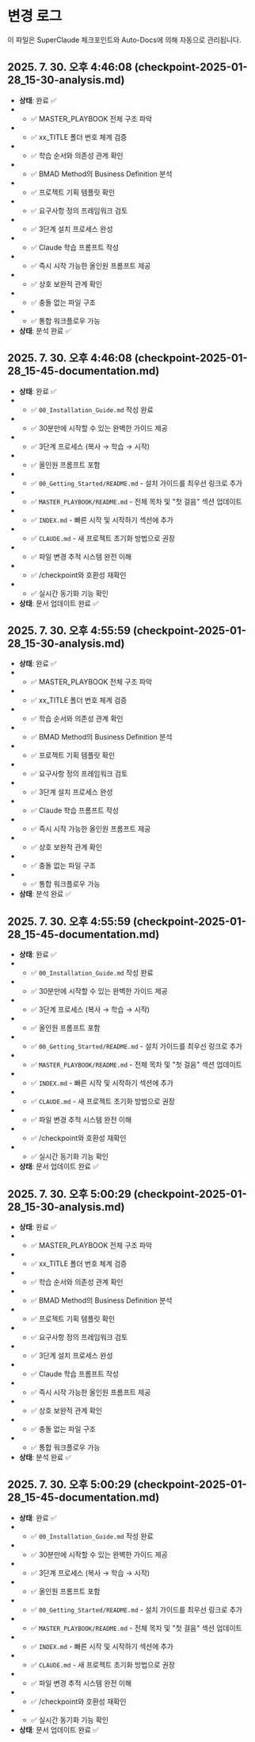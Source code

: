 # 변경 로그

이 파일은 SuperClaude 체크포인트와 Auto-Docs에 의해 자동으로 관리됩니다.

## 2025. 7. 30. 오후 4:46:08 (checkpoint-2025-01-28_15-30-analysis.md)

- **상태**: 완료 ✅
- - ✅ MASTER_PLAYBOOK 전체 구조 파악
- - ✅ xx_TITLE 폴더 번호 체계 검증
- - ✅ 학습 순서와 의존성 관계 확인
- - ✅ BMAD Method의 Business Definition 분석
- - ✅ 프로젝트 기획 템플릿 확인
- - ✅ 요구사항 정의 프레임워크 검토
- - ✅ 3단계 설치 프로세스 완성
- - ✅ Claude 학습 프롬프트 작성
- - ✅ 즉시 시작 가능한 올인원 프롬프트 제공
- - ✅ 상호 보완적 관계 확인
- - ✅ 충돌 없는 파일 구조
- - ✅ 통합 워크플로우 가능
- **상태**: 분석 완료 ✅

## 2025. 7. 30. 오후 4:46:08 (checkpoint-2025-01-28_15-45-documentation.md)

- **상태**: 완료 ✅
- - ✅ `00_Installation_Guide.md` 작성 완료
- - ✅ 30분만에 시작할 수 있는 완벽한 가이드 제공
- - ✅ 3단계 프로세스 (복사 → 학습 → 시작)
- - ✅ 올인원 프롬프트 포함
- - ✅ `00_Getting_Started/README.md` - 설치 가이드를 최우선 링크로 추가
- - ✅ `MASTER_PLAYBOOK/README.md` - 전체 목차 및 "첫 걸음" 섹션 업데이트
- - ✅ `INDEX.md` - 빠른 시작 및 시작하기 섹션에 추가
- - ✅ `CLAUDE.md` - 새 프로젝트 초기화 방법으로 권장
- - ✅ 파일 변경 추적 시스템 완전 이해
- - ✅ /checkpoint와 호환성 재확인
- - ✅ 실시간 동기화 기능 확인
- **상태**: 문서 업데이트 완료 ✅

## 2025. 7. 30. 오후 4:55:59 (checkpoint-2025-01-28_15-30-analysis.md)

- **상태**: 완료 ✅
- - ✅ MASTER_PLAYBOOK 전체 구조 파악
- - ✅ xx_TITLE 폴더 번호 체계 검증
- - ✅ 학습 순서와 의존성 관계 확인
- - ✅ BMAD Method의 Business Definition 분석
- - ✅ 프로젝트 기획 템플릿 확인
- - ✅ 요구사항 정의 프레임워크 검토
- - ✅ 3단계 설치 프로세스 완성
- - ✅ Claude 학습 프롬프트 작성
- - ✅ 즉시 시작 가능한 올인원 프롬프트 제공
- - ✅ 상호 보완적 관계 확인
- - ✅ 충돌 없는 파일 구조
- - ✅ 통합 워크플로우 가능
- **상태**: 분석 완료 ✅

## 2025. 7. 30. 오후 4:55:59 (checkpoint-2025-01-28_15-45-documentation.md)

- **상태**: 완료 ✅
- - ✅ `00_Installation_Guide.md` 작성 완료
- - ✅ 30분만에 시작할 수 있는 완벽한 가이드 제공
- - ✅ 3단계 프로세스 (복사 → 학습 → 시작)
- - ✅ 올인원 프롬프트 포함
- - ✅ `00_Getting_Started/README.md` - 설치 가이드를 최우선 링크로 추가
- - ✅ `MASTER_PLAYBOOK/README.md` - 전체 목차 및 "첫 걸음" 섹션 업데이트
- - ✅ `INDEX.md` - 빠른 시작 및 시작하기 섹션에 추가
- - ✅ `CLAUDE.md` - 새 프로젝트 초기화 방법으로 권장
- - ✅ 파일 변경 추적 시스템 완전 이해
- - ✅ /checkpoint와 호환성 재확인
- - ✅ 실시간 동기화 기능 확인
- **상태**: 문서 업데이트 완료 ✅

## 2025. 7. 30. 오후 5:00:29 (checkpoint-2025-01-28_15-30-analysis.md)

- **상태**: 완료 ✅
- - ✅ MASTER_PLAYBOOK 전체 구조 파악
- - ✅ xx_TITLE 폴더 번호 체계 검증
- - ✅ 학습 순서와 의존성 관계 확인
- - ✅ BMAD Method의 Business Definition 분석
- - ✅ 프로젝트 기획 템플릿 확인
- - ✅ 요구사항 정의 프레임워크 검토
- - ✅ 3단계 설치 프로세스 완성
- - ✅ Claude 학습 프롬프트 작성
- - ✅ 즉시 시작 가능한 올인원 프롬프트 제공
- - ✅ 상호 보완적 관계 확인
- - ✅ 충돌 없는 파일 구조
- - ✅ 통합 워크플로우 가능
- **상태**: 분석 완료 ✅

## 2025. 7. 30. 오후 5:00:29 (checkpoint-2025-01-28_15-45-documentation.md)

- **상태**: 완료 ✅
- - ✅ `00_Installation_Guide.md` 작성 완료
- - ✅ 30분만에 시작할 수 있는 완벽한 가이드 제공
- - ✅ 3단계 프로세스 (복사 → 학습 → 시작)
- - ✅ 올인원 프롬프트 포함
- - ✅ `00_Getting_Started/README.md` - 설치 가이드를 최우선 링크로 추가
- - ✅ `MASTER_PLAYBOOK/README.md` - 전체 목차 및 "첫 걸음" 섹션 업데이트
- - ✅ `INDEX.md` - 빠른 시작 및 시작하기 섹션에 추가
- - ✅ `CLAUDE.md` - 새 프로젝트 초기화 방법으로 권장
- - ✅ 파일 변경 추적 시스템 완전 이해
- - ✅ /checkpoint와 호환성 재확인
- - ✅ 실시간 동기화 기능 확인
- **상태**: 문서 업데이트 완료 ✅
